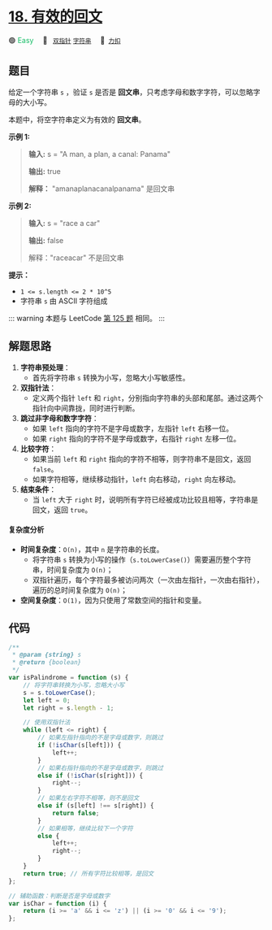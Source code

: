 # [18. 有效的回文](https://2xiao.github.io/leetcode-js/offer2/jz_offer_II_018.html)

🟢 <font color=#15bd66>Easy</font>&emsp; 🔖&ensp; [`双指针`](/tag/two-pointers.md) [`字符串`](/tag/string.md)&emsp; 🔗&ensp;[`力扣`](https://leetcode.cn/problems/XltzEq)

## 题目

给定一个字符串 `s` ，验证 `s` 是否是 **回文串**，只考虑字母和数字字符，可以忽略字母的大小写。

本题中，将空字符串定义为有效的 **回文串**。

**示例 1:**

> **输入:** s = "A man, a plan, a canal: Panama"
>
> **输出:** true
>
> **解释：** "amanaplanacanalpanama" 是回文串

**示例 2:**

> **输入:** s = "race a car"
>
> **输出:** false
>
> 解释："raceacar" 不是回文串

**提示：**

- `1 <= s.length <= 2 * 10^5`
- 字符串 `s` 由 ASCII 字符组成

::: warning
本题与 LeetCode [第 125 题](../problem/0125.md) 相同。
:::

## 解题思路

1. **字符串预处理**：
   - 首先将字符串 `s` 转换为小写，忽略大小写敏感性。
2. **双指针法**：
   - 定义两个指针 `left` 和 `right`，分别指向字符串的头部和尾部。通过这两个指针向中间靠拢，同时进行判断。
3. **跳过非字母和数字字符**：
   - 如果 `left` 指向的字符不是字母或数字，左指针 `left` 右移一位。
   - 如果 `right` 指向的字符不是字母或数字，右指针 `right` 左移一位。
4. **比较字符**：
   - 如果当前 `left` 和 `right` 指向的字符不相等，则字符串不是回文，返回 `false`。
   - 如果字符相等，继续移动指针，`left` 向右移动，`right` 向左移动。
5. **结束条件**：
   - 当 `left` 大于 `right` 时，说明所有字符已经被成功比较且相等，字符串是回文，返回 `true`。

#### 复杂度分析

- **时间复杂度**：`O(n)`，其中 `n` 是字符串的长度。
  - 将字符串 `s` 转换为小写的操作（`s.toLowerCase()`）需要遍历整个字符串，时间复杂度为 `O(n)`；
  - 双指针遍历，每个字符最多被访问两次（一次由左指针，一次由右指针），遍历的总时间复杂度为 `O(n)`；
- **空间复杂度**：`O(1)`，因为只使用了常数空间的指针和变量。

## 代码

```javascript
/**
 * @param {string} s
 * @return {boolean}
 */
var isPalindrome = function (s) {
	// 将字符串转换为小写，忽略大小写
	s = s.toLowerCase();
	let left = 0;
	let right = s.length - 1;

	// 使用双指针法
	while (left <= right) {
		// 如果左指针指向的不是字母或数字，则跳过
		if (!isChar(s[left])) {
			left++;
		}
		// 如果右指针指向的不是字母或数字，则跳过
		else if (!isChar(s[right])) {
			right--;
		}
		// 如果左右字符不相等，则不是回文
		else if (s[left] !== s[right]) {
			return false;
		}
		// 如果相等，继续比较下一个字符
		else {
			left++;
			right--;
		}
	}
	return true; // 所有字符比较相等，是回文
};

// 辅助函数：判断是否是字母或数字
var isChar = function (i) {
	return (i >= 'a' && i <= 'z') || (i >= '0' && i <= '9');
};
```
